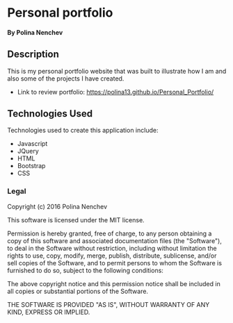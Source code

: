 # Personal portfolio

#### By Polina Nenchev

## Description
This is my personal portfolio website that was built to illustrate how I am and also some of the projects I have created.
  * Link to review portfolio: https://polina13.github.io/Personal_Portfolio/

## Technologies Used

Technologies used to create this application include:

- Javascript
- JQuery
- HTML
- Bootstrap
- CSS

### Legal

Copyright (c) 2016 Polina Nenchev

This software is licensed under the MIT license.

Permission is hereby granted, free of charge, to any person obtaining a copy
of this software and associated documentation files (the "Software"), to deal
in the Software without restriction, including without limitation the rights
to use, copy, modify, merge, publish, distribute, sublicense, and/or sell
copies of the Software, and to permit persons to whom the Software is
furnished to do so, subject to the following conditions:

The above copyright notice and this permission notice shall be included in
all copies or substantial portions of the Software.

THE SOFTWARE IS PROVIDED "AS IS", WITHOUT WARRANTY OF ANY KIND, EXPRESS OR
IMPLIED.
